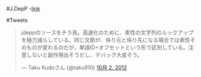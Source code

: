 
#J.DepP 
-[link](http://www.tkl.iis.u-tokyo.ac.jp/~ynaga/jdepp/)


#Tweets

<blockquote class="twitter-tweet" lang="ja"><p>jdeppのソースをチラ見。高速化のために、素性の文字列のルックアップを極力減らしている。同じ文節が、係り元と係り先になる場合では素性そのものが変わるのだが、単語ID+オフセットという形で区別している。注意しないと副作用出そうだし、デバッグ大変そう。</p>&mdash; Taku Kudoさん (@taku910) <a href="https://twitter.com/taku910/status/252953050141040641" data-datetime="2012-10-02T02:08:01+00:00">10月 2, 2012</a></blockquote>
<script src="//platform.twitter.com/widgets.js" charset="utf-8"></script>
